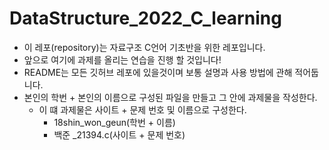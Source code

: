 # DataStructure_2022_C_learning

* 이 레포(repository)는 자료구조 C언어 기초반을 위한 레포입니다.
* 앞으로 여기에 과제를 올리는 연습을 진행 할 것입니다!
* README는 모든 깃허브 레포에 있을것이며 보통 설명과 사용 방법에 관해 적어둡니다.
* 본인의 학번 + 본인의 이름으로 구성된 파일을 만들고 그 안에 과제물을 작성한다.
  * 이 떄 과제물은 사이트 + 문제 번호 및 이름으로 구성한다.
    * 18shin_won_geun(학번 + 이름) 
    * 백준 _21394.c(사이트 + 문제 번호)
